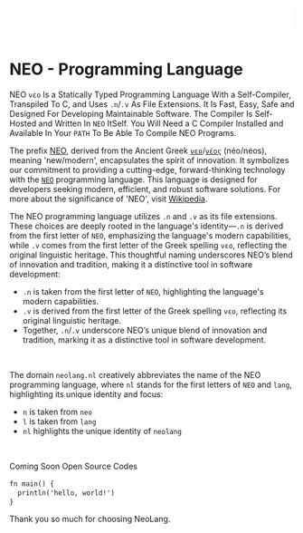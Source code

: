 <img width="500px" height="50px" src="https://raw.githubusercontent.com/abdullahalraiyan/raiyan/main/neo.svg" alt="NEO"/>

<h1>NEO - Programming Language</h1>

NEO `νεο` Is a Statically Typed Programming Language With a Self-Compiler, Transpiled To C, and Uses `.n`/`.v` As File Extensions. It Is Fast, Easy, Safe and Designed For Developing Maintainable Software. The Compiler Is Self-Hosted and Written In `NEO` ItSelf. You Will Need a C Compiler Installed and Available In Your `PATH` To Be Able To Compile NEO Programs.

The prefix [NEO](https://en.wiktionary.org/wiki/neo-), derived from the Ancient Greek [`νεο`](https://en.wiktionary.org/wiki/%CE%BD%CE%B5%CE%BF-)/[`νέος`](https://en.wiktionary.org/wiki/%CE%BD%CE%AD%CE%BF%CF%82) (néo/néos), meaning 'new/modern', encapsulates the spirit of innovation. It symbolizes our commitment to providing a cutting-edge, forward-thinking technology with the [`NEO`](https://github.com/neolang/neo) programming language. This language is designed for developers seeking modern, efficient, and robust software solutions. For more about the significance of 'NEO', visit [Wikipedia](https://en.wiktionary.org/wiki/neo-).

The NEO programming language utilizes `.n` and `.v` as its file extensions. These choices are deeply rooted in the language's identity—`.n` is derived from the first letter of `NEO`, emphasizing the language's modern capabilities, while `.v` comes from the first letter of the Greek spelling `νεο`, reflecting the original linguistic heritage. This thoughtful naming underscores NEO’s blend of innovation and tradition, making it a distinctive tool in software development:
* `.n` is taken from the first letter of `NEO`, highlighting the language's modern capabilities.
* `.v` is derived from the first letter of the Greek spelling `νεο`, reflecting its original linguistic heritage.
* Together, `.n`/`.v` underscore NEO’s unique blend of innovation and tradition, marking it as a distinctive tool in software development.

<br>

The domain `neolang.nl` creatively abbreviates the name of the NEO programming language, where `nl` stands for the first letters of `NEO` and `lang`, highlighting its unique identity and focus:
* `n` is taken from `neo`
* `l` is taken from `lang`
* `nl` highlights the unique identity of `neolang`

<br>

Coming Soon Open Source Codes

```
fn main() {
  println('hello, world!')
}
```

Thank you so much for choosing NeoLang.
